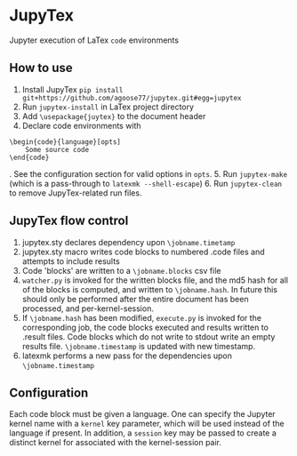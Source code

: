 # JupyTex
Jupyter execution of LaTex `code` environments

## How to use
1. Install JupyTex `pip install git+https://github.com/agoose77/jupytex.git#egg=jupytex`
2. Run `jupytex-install` in LaTex project directory
3. Add `\usepackage{juytex}` to the document header
4. Declare code environments with
```
\begin{code}{language}[opts]
    Some source code
\end{code}
```
. See the configuration section for valid options in `opts`.
5. Run `jupytex-make` (which is a pass-through to `latexmk --shell-escape`)
6. Run `jupytex-clean` to remove JupyTex-related run files.

## JupyTex flow control
1. jupytex.sty declares dependency upon `\jobname.timetamp`
1. jupytex.sty macro writes code blocks to numbered .code files and attempts to include results
1. Code 'blocks' are written to a `\jobname.blocks` csv file
1. `watcher.py` is invoked for the written blocks file, and the md5 hash for all of the blocks is computed, and written to `\jobname.hash`. In future this should only be performed after the entire document has been processed, and per-kernel-session.
1. If `\jobname.hash` has been modified, `execute.py` is invoked for the corresponding job, the code blocks executed and results written to .result files. Code blocks which do not write to stdout write an empty results file. `\jobname.timestamp` is updated with new timestamp.
1. latexmk performs a new pass for the dependencies upon `\jobname.timestamp`

## Configuration
Each code block must be given a language. One can specify the Jupyter kernel name with a `kernel` key parameter, which will be used instead of the language if present. In addition, a `session` key may be passed to create a distinct kernel for associated with the kernel-session pair.
